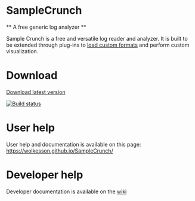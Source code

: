 # SampleCrunch
** A free generic log analyzer **

Sample Crunch is a free and versatile log reader and analyzer. It is built to be extended through plug-ins to [load custom formats](../../wiki/Guide:-Building-a-custom-logfile-parser) and perform custom visualization.

# Download
[Download latest version](../../releases/latest)

[![Build status](https://ci.appveyor.com/api/projects/status/ij9weufu970ohd3q/branch/master?svg=true)](https://ci.appveyor.com/project/wolkesson/samplecrunch-hk97s/branch/master)

# User help
User help and documentation is available on this page: https://wolkesson.github.io/SampleCrunch/

# Developer help
Developer documentation is available on the [wiki](../../wiki)
